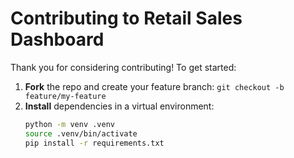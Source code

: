 # Contributing to Retail Sales Dashboard

Thank you for considering contributing! To get started:

1. **Fork** the repo and create your feature branch: `git checkout -b feature/my-feature`
2. **Install** dependencies in a virtual environment:
   ```bash
   python -m venv .venv
   source .venv/bin/activate
   pip install -r requirements.txt